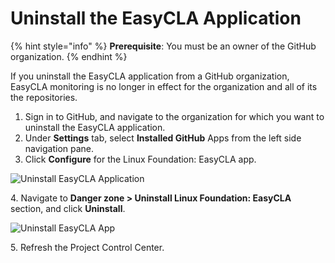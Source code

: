 # Uninstall the EasyCLA Application

{% hint style="info" %}
**Prerequisite**: You must be an owner of the GitHub organization.
{% endhint %}

If you uninstall the EasyCLA application from a GitHub organization, EasyCLA monitoring is no longer in effect for the organization and all of its the repositories.

1. Sign in to GitHub, and navigate to the organization for which you want to uninstall the EasyCLA application.
2. Under **Settings** tab, select **Installed GitHub** Apps from the left side navigation pane.
3. Click **Configure** for the Linux Foundation: EasyCLA app.

![Uninstall EasyCLA Application](broken-reference)

4\. Navigate to **Danger zone > Uninstall Linux Foundation: EasyCLA** section, and click **Uninstall**.

![Uninstall EasyCLA App](broken-reference)

5\. Refresh the Project Control Center.
